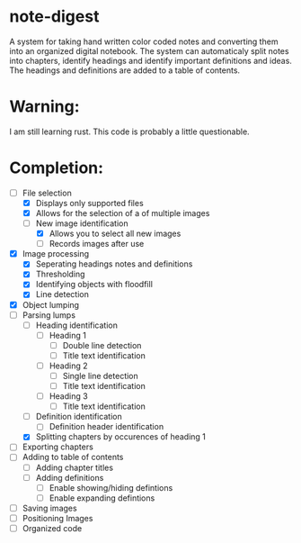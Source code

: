 # note-digest
A system for taking hand written color coded notes and converting them into an organized digital notebook.  The system can automaticaly split notes into chapters, identify headings and identify important definitions and ideas.  The headings and definitions are added to a table of contents.  

# Warning:
I am still learning rust. This code is probably a little questionable.  

# Completion:
- [ ] File selection
  - [x] Displays only supported files
  - [x] Allows for the selection of a of multiple images
  - [ ] New image identification
    - [x] Allows you to select all new images
    - [ ] Records images after use
- [x] Image processing
  - [x] Seperating headings notes and definitions
  - [x] Thresholding
  - [x] Identifying objects with floodfill
  - [x] Line detection
- [x] Object lumping
- [ ] Parsing lumps
  - [ ] Heading identification
    - [ ] Heading 1
      - [ ] Double line detection
      - [ ] Title text identification
    - [ ] Heading 2
      - [ ] Single line detection
      - [ ] Title text identification
    - [ ] Heading 3
      - [ ] Title text identification
  - [ ] Definition identification
    - [ ] Definition header identification
  - [x] Splitting chapters by occurences of heading 1
 - [ ] Exporting chapters
  - [ ] Adding to table of contents
    - [ ] Adding chapter titles
    - [ ] Adding definitions
      - [ ] Enable showing/hiding defintions
      - [ ] Enable expanding defintions
  - [ ] Saving images
  - [ ] Positioning Images
- [ ] Organized code
